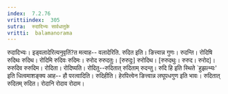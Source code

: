```yaml
---
index:  7.2.76
vrittiindex:  305
sutra:  रुदादिभ्यः सार्वधातुके
vritti:  balamanorama 
---
```


रुदादिभ्यः। इड्वलादेरित्यनुवृतिं?त मत्वाह-- वलादेरिति. रुदित इति। ङित्त्वान्न गुणः। रुदन्ति। रोदिषि रुदिथः रुदिथ। रोदिमि रुदिवः रुदिमः। रुरोद रुरुदतुः। [रुरुदुः] रुरोदिथ। [रुरुदथुः। रुरुद। रुरोद]।रुरुदिव रुरुदिम। रोदिता। रोदिष्यति। रोदितु--रुदितात् रुदिताम् रुदन्तु। रुदि हि इति स्थिते `हुझल्भ्यः' इति धित्वमाशङ्क्य आह-- हौ परत्वादिति। रुदिहीति। हेरपित्त्वेन ङित्त्वान्न लघूपधगुण इति भावः। रुदितात् रुदितम् रुदित। रोदानि रोदाव रोदाम। 

